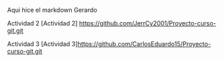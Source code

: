 Aqui hice el markdown
Gerardo 

Actividad 2
[Actividad 2] https://github.com/JerrCy2001/Proyecto-curso-git.git

Actividad 3
[Actividad 3]https://github.com/CarlosEduardo15/Proyecto-curso-git.git 
